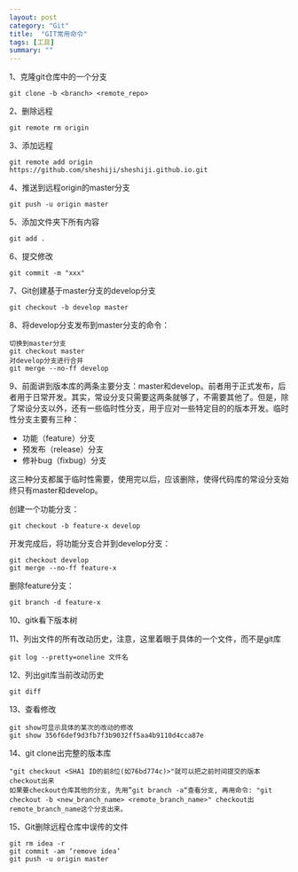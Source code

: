 ```yaml
---
layout: post
category: "Git"
title:  "GIT常用命令"
tags: [工具]
summary: ""
---
```

1、克隆git仓库中的一个分支

```
git clone -b <branch> <remote_repo>
```

2、删除远程

```
git remote rm origin
```

3、添加远程

```
git remote add origin https://github.com/sheshiji/sheshiji.github.io.git
```

4、推送到远程origin的master分支

```
git push -u origin master
```

5、添加文件夹下所有内容

```
git add .
```

6、提交修改

```
git commit -m "xxx"
```

7、Git创建基于master分支的develop分支

```
git checkout -b develop master
```

8、将develop分支发布到master分支的命令：

```
切换到master分支
git checkout master
对develop分支进行合并
git merge --no-ff develop
```

9、前面讲到版本库的两条主要分支：master和develop。前者用于正式发布，后者用于日常开发。其实，常设分支只需要这两条就够了，不需要其他了。但是，除了常设分支以外，还有一些临时性分支，用于应对一些特定目的的版本开发。临时性分支主要有三种：

- 功能（feature）分支
- 预发布（release）分支
- 修补bug（fixbug）分支

这三种分支都属于临时性需要，使用完以后，应该删除，使得代码库的常设分支始终只有master和develop。

创建一个功能分支：

```
git checkout -b feature-x develop

```

开发完成后，将功能分支合并到develop分支：

```
git checkout develop
git merge --no-ff feature-x
```

删除feature分支：

```
git branch -d feature-x
```

10、gitk看下版本树

11、列出文件的所有改动历史，注意，这里着眼于具体的一个文件，而不是git库

```
git log --pretty=oneline 文件名
```

12、列出git库当前改动历史

```
git diff
```

13、查看修改

```
git show可显示具体的某次的改动的修改
git show 356f6def9d3fb7f3b9032ff5aa4b9110d4cca87e
```

14、git clone出完整的版本库

```
"git checkout <SHA1 ID的前8位(如76bd774c)>"就可以把之前时间提交的版本checkout出来
如果要checkout仓库其他的分支, 先用”git branch -a“查看分支, 再用命令: "git checkout -b <new_branch_name> <remote_branch_name>" checkout出remote_branch_name这个分支出来。
```

15、Git删除远程仓库中误传的文件

```
git rm idea -r
git commit -am ‘remove idea’
git push -u origin master
```